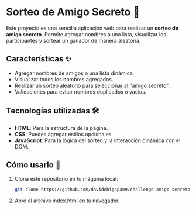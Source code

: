 # Sorteo de Amigo Secreto 🎉

Este proyecto es una sencilla aplicación web para realizar un **sorteo de amigo secreto**. Permite agregar nombres a una lista, visualizar los participantes y sortear un ganador de manera aleatoria.

## Características ✨
- Agregar nombres de amigos a una lista dinámica.
- Visualizar todos los nombres agregados.
- Realizar un sorteo aleatorio para seleccionar al "amigo secreto".
- Validaciones para evitar nombres duplicados o vacíos.

## Tecnologías utilizadas 🛠️
- **HTML**: Para la estructura de la página.
- **CSS**: Puedes agregar estilos opcionales.
- **JavaScript**: Para la lógica del sorteo y la interacción dinámica con el DOM.

## Cómo usarlo 🚀
1. Clona este repositorio en tu máquina local:
   ```bash
   git clone https://github.com/davidebigapa99/challenge-amigo-secreto.git
2. Abre el archivo index.html en tu navegador.